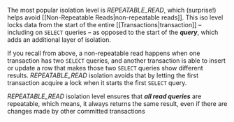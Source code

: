 The most popular isolation level is _REPEATABLE_READ_, which (surprise!) helps avoid [[Non-Repeatable Reads|non-repeatable reads]]. This iso level locks data from the start of the entire [[Transactions|transaction]] – including on `SELECT` queries – as opposed to the start of the ___query___, which adds an additional layer of isolation.

If you recall from above, a non-repeatable read happens when one transaction has two `SELECT` queries, and another transaction is able to insert or update a row that makes those two `SELECT` queries show different results. _REPEATABLE_READ_ isolation avoids that by letting the first transaction acquire a lock when it starts the first `SELECT` query.

_REPEATABLE_READ_ isolation level ensures that ___all read queries___ are repeatable, which means, it always returns the same result, even if there are changes made by other committed transactions